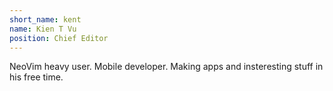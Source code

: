 ```yaml
---
short_name: kent
name: Kien T Vu
position: Chief Editor
---
```

NeoVim heavy user.
Mobile developer.
Making apps and insteresting stuff in his free time.

